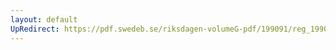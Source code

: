 ```yaml
---
layout: default
UpRedirect: https://pdf.swedeb.se/riksdagen-volumeG-pdf/199091/reg_199091/reg_199091_0884.pdf
---
```

